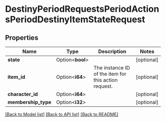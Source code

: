 # DestinyPeriodRequestsPeriodActionsPeriodDestinyItemStateRequest

## Properties

Name | Type | Description | Notes
------------ | ------------- | ------------- | -------------
**state** | Option<**bool**> |  | [optional]
**item_id** | Option<**i64**> | The instance ID of the item for this action request. | [optional]
**character_id** | Option<**i64**> |  | [optional]
**membership_type** | Option<**i32**> |  | [optional]

[[Back to Model list]](../README.md#documentation-for-models) [[Back to API list]](../README.md#documentation-for-api-endpoints) [[Back to README]](../README.md)


